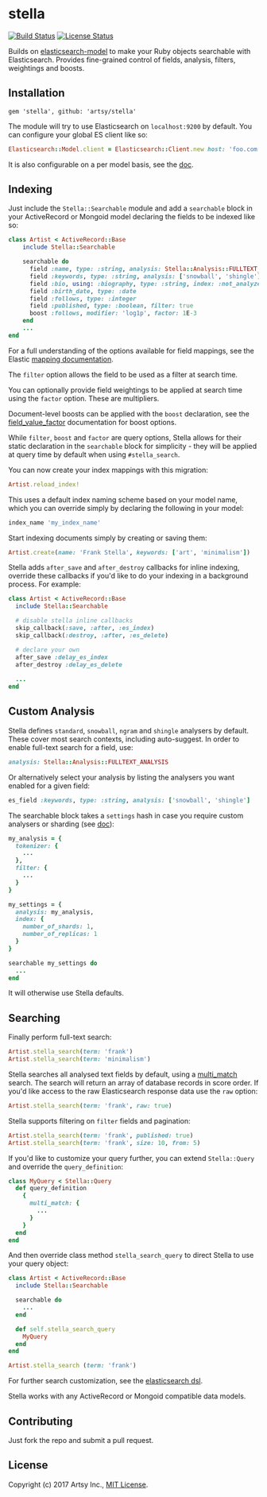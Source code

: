 # stella

[![Build Status](https://travis-ci.org/artsy/stella.svg?branch=master)](https://travis-ci.org/artsy/stella)
[![License Status](https://git.legal/projects/3493/badge.svg)](https://git.legal/projects/3493)

Builds on [elasticsearch-model](https://github.com/elastic/elasticsearch-rails/tree/master/elasticsearch-model) to make your Ruby objects searchable with Elasticsearch. Provides fine-grained control of fields, analysis, filters, weightings and boosts.

## Installation

```
gem 'stella', github: 'artsy/stella'
```

The module will try to use Elasticsearch on `localhost:9200` by default. You can configure your global ES client like so:

```ruby
Elasticsearch::Model.client = Elasticsearch::Client.new host: 'foo.com', log: true
```

It is also configurable on a per model basis, see the [doc](https://github.com/elastic/elasticsearch-rails/tree/master/elasticsearch-model#the-elasticsearch-client).

## Indexing

Just include the `Stella::Searchable` module and add a `searchable` block in your ActiveRecord or Mongoid model declaring the fields to be indexed like so:

```ruby
class Artist < ActiveRecord::Base
    include Stella::Searchable

    searchable do
      field :name, type: :string, analysis: Stella::Analysis::FULLTEXT_ANALYSIS, factor: 1.0
      field :keywords, type: :string, analysis: ['snowball', 'shingle'], factor: 0.5
      field :bio, using: :biography, type: :string, index: :not_analyzed
      field :birth_date, type: :date
      field :follows, type: :integer
      field :published, type: :boolean, filter: true
      boost :follows, modifier: 'log1p', factor: 1E-3
    end
    ...
end
```

For a full understanding of the options available for field mappings, see the Elastic [mapping documentation](https://www.elastic.co/guide/en/elasticsearch/reference/2.4/mapping.html). 

The `filter` option allows the field to be used as a filter at search time.

You can optionally provide field weightings to be applied at search time using the `factor` option. These are multipliers. 

Document-level boosts can be applied with the `boost` declaration, see the [field_value_factor](https://www.elastic.co/guide/en/elasticsearch/reference/2.4/query-dsl-function-score-query.html#function-field-value-factor) documentation for boost options. 

While `filter`, `boost` and `factor` are query options, Stella allows for their static declaration in the `searchable` block for simplicity - they will be applied at query time by default when using `#stella_search`.

You can now create your index mappings with this migration: 

```ruby
Artist.reload_index!
```

This uses a default index naming scheme based on your model name, which you can override simply by declaring the following in your model:

```ruby
index_name 'my_index_name'
```

Start indexing documents simply by creating or saving them:

```ruby
Artist.create(name: 'Frank Stella', keywords: ['art', 'minimalism'])
```

Stella adds `after_save` and `after_destroy` callbacks for inline indexing, override these callbacks if you'd like to do your indexing in a background process. For example:

```ruby
class Artist < ActiveRecord::Base
  include Stella::Searchable

  # disable stella inline callbacks
  skip_callback(:save, :after, :es_index)
  skip_callback(:destroy, :after, :es_delete)

  # declare your own
  after_save :delay_es_index
  after_destroy :delay_es_delete
  
  ...
end
```

## Custom Analysis

Stella defines `standard`, `snowball`, `ngram` and `shingle` analysers by default. These cover most search contexts, including auto-suggest. In order to enable full-text search for a field, use:

```ruby
analysis: Stella::Analysis::FULLTEXT_ANALYSIS
```

Or alternatively select your analysis by listing the analysers you want enabled for a given field:

```ruby
es_field :keywords, type: :string, analysis: ['snowball', 'shingle']
```

The searchable block takes a `settings` hash in case you require custom analysers or sharding (see [doc](https://www.elastic.co/guide/en/elasticsearch/guide/current/configuring-analyzers.html)):

```ruby
my_analysis = {
  tokenizer: {
    ...
  },
  filter: {
    ...
  }
}

my_settings = { 
  analysis: my_analysis,
  index: { 
    number_of_shards: 1, 
    number_of_replicas: 1 
  } 
}

searchable my_settings do
  ...
end
```

It will otherwise use Stella defaults.

## Searching

Finally perform full-text search:

```ruby
Artist.stella_search(term: 'frank')
Artist.stella_search(term: 'minimalism')
```

Stella searches all analysed text fields by default, using a [multi_match](https://www.elastic.co/guide/en/elasticsearch/guide/current/multi-match-query.html) search. The search will return an array of database records in score order. If you'd like access to the raw Elasticsearch response data use the `raw` option:

```ruby
Artist.stella_search(term: 'frank', raw: true)
```

Stella supports filtering on `filter` fields and pagination:

```ruby
Artist.stella_search(term: 'frank', published: true)
Artist.stella_search(term: 'frank', size: 10, from: 5)
```

If you'd like to customize your query further, you can extend `Stella::Query` and override the `query_definition`:

```ruby
class MyQuery < Stella::Query
  def query_definition
    {
      multi_match: {
        ...
      }
    }
  end
end
```

And then override class method `stella_search_query` to direct Stella to use your query object:

```ruby
class Artist < ActiveRecord::Base
  include Stella::Searchable

  searchable do
    ...
  end

  def self.stella_search_query
    MyQuery
  end
end

Artist.stella_search (term: 'frank')
```

For further search customization, see the [elasticsearch dsl](https://github.com/elastic/elasticsearch-rails/tree/master/elasticsearch-model#the-elasticsearch-dsl). 

Stella works with any ActiveRecord or Mongoid compatible data models.

## Contributing

Just fork the repo and submit a pull request.

## License

Copyright (c) 2017 Artsy Inc., [MIT License](LICENSE).
